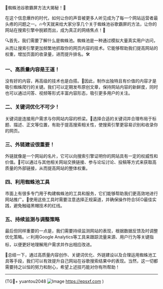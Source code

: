 🌟蜘蛛池谷歌霸屏方法大揭秘！🚀

在这个信息爆炸的时代，如何让你的声音被更多人听见成为了每一个网站运营者最头疼的问题之一。🔥今天就来给大家分享几个关于蜘蛛池谷歌霸屏的方法，让你的网站在搜索引擎中脱颖而出，成为真正的网络焦点！🌟

🔍首先，我们需要了解什么是蜘蛛池。蜘蛛池是一种通过模拟大量真实用户访问，从而让搜索引擎更加频繁地抓取你的网页内容的技术。它能够帮助我们提高网站的权重，增加页面的收录量，进而提升排名。🛠️

### 一、高质量内容是王道！

没有好的内容，再高级的技术也是白搭。🌈因此，制作出独特且有价值的内容才是吸引蜘蛛爬行的关键。我们可以定期发布原创文章，保持网站内容的新鲜度，同时也可以通过问答、视频等形式丰富内容形态，吸引更多用户的关注。

### 二、关键词优化不可少！

关键词是连接用户需求与你网站内容的桥梁。🎯选择合适的关键词并合理布局于标题、描述、正文等位置，有助于提高搜索相关性，使搜索引擎更容易识别和收录你的网页。

### 三、外链建设很重要！

外链就像是一个网站的名片，它可以向搜索引擎证明你的网站具有一定的权威性和价值。🎈可以通过与其他相关网站交换链接、参与论坛讨论、投稿等方式来获取高质量的外部链接，从而提高网站的整体权重。

### 四、利用蜘蛛池工具

市面上有很多专门用于构建蜘蛛池的工具和服务，它们能够帮助我们更高效地进行网站推广。🔧使用这些工具时需要注意选择正规渠道，并确保操作符合SEO最佳实践，避免触碰黑帽技术的红线。

### 五、持续监测与调整策略

最后但同样重要的一点是，我们需要持续监测网站的表现，根据数据反馈及时调整优化策略。📈利用Google Analytics等工具来跟踪流量来源、用户行为等关键指标，以便更好地理解用户需求并作出相应改进。

🎉总结一下，通过高质量内容创作、关键词优化、外链建设以及合理运用蜘蛛池工具等手段，我们可以有效提升自己网站在谷歌搜索结果中的表现。当然，这一切都需要持之以恒的努力和耐心，希望上述技巧能对你有所帮助！

---

(TG💪+ yuantou2048  ![Image](https://github.com/user-attachments/assets/42a5a4a5-fea9-4a1d-8aa0-73e57e430cca) https://epsxf.com )